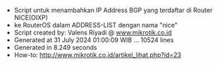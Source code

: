 - Script untuk menambahkan IP Address BGP yang terdaftar di Router NICE(OIXP)
- ke RouterOS dalam ADDRESS-LIST dengan nama "nice"
- Script created by: Valens Riyadi @ www.mikrotik.co.id
- Generated at 31 July 2024 01:00:09 WIB ... 10524 lines
- Generated in 8.249 seconds
- How-to: http://www.mikrotik.co.id/artikel_lihat.php?id=23
